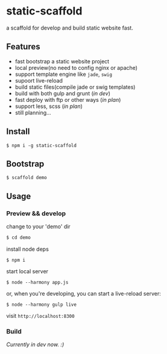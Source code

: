 # static-scaffold
a scaffold for develop and build static website fast.

## Features

* fast bootstrap a static website project
* local preview(no need to config nginx or apache)
* support template engine like `jade`, `swig`
* supoort live-reload
* build static files(compile jade or swig templates)
* build with both gulp and grunt  (*in dev*)
* fast deploy with ftp or other ways (*in plan*)
* support less, scss  (*in plan*)
* still planning...


## Install
```
$ npm i -g static-scaffold
```

## Bootstrap
```
$ scaffold demo
```

## Usage

### Preview && develop

change to your 'demo' dir

```sh
$ cd demo
```

install node deps
```
$ npm i
```

start local server
```
$ node --harmony app.js
```

or, when you're developing, you can start a live-reload server:
```
$ node --harmony gulp live
```

visit `http://localhost:8300`

### Build

*Currently in dev now. :)*